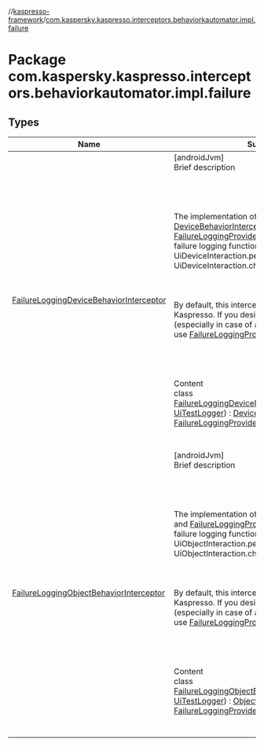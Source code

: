 //[kaspresso-framework](../index.md)/[com.kaspersky.kaspresso.interceptors.behaviorkautomator.impl.failure](index.md)



# Package com.kaspersky.kaspresso.interceptors.behaviorkautomator.impl.failure  


## Types  
  
|  Name|  Summary| 
|---|---|
| [FailureLoggingDeviceBehaviorInterceptor](-failure-logging-device-behavior-interceptor/index.md)| [androidJvm]  <br>Brief description  <br><br><br><br><br>The implementation of [DeviceBehaviorInterceptor](../com.kaspersky.kaspresso.interceptors.behaviorkautomator/-device-behavior-interceptor/index.md) and [FailureLoggingProvider](../com.kaspersky.kaspresso.failure/-failure-logging-provider/index.md) interfaces. Provides failure logging functionality for UiDeviceInteraction.perform and UiDeviceInteraction.check calls.<br><br><br><br>By default, this interceptor is not used in Kaspresso. If you desire to change result log (especially in case of an error) we recommend to use [FailureLoggingProvider](../com.kaspersky.kaspresso.failure/-failure-logging-provider/index.md) directly<br><br><br><br>  <br>Content  <br>class [FailureLoggingDeviceBehaviorInterceptor](-failure-logging-device-behavior-interceptor/index.md)(**logger**: [UiTestLogger](../com.kaspersky.kaspresso.logger/-ui-test-logger/index.md)) : [DeviceBehaviorInterceptor](../com.kaspersky.kaspresso.interceptors.behaviorkautomator/-device-behavior-interceptor/index.md), [FailureLoggingProvider](../com.kaspersky.kaspresso.failure/-failure-logging-provider/index.md)  <br><br><br>
| [FailureLoggingObjectBehaviorInterceptor](-failure-logging-object-behavior-interceptor/index.md)| [androidJvm]  <br>Brief description  <br><br><br><br><br>The implementation of [ObjectBehaviorInterceptor](../com.kaspersky.kaspresso.interceptors.behaviorkautomator/-object-behavior-interceptor/index.md) and [FailureLoggingProvider](../com.kaspersky.kaspresso.failure/-failure-logging-provider/index.md) interfaces. Provides failure logging functionality for UiObjectInteraction.perform and UiObjectInteraction.check calls.<br><br><br><br>By default, this interceptor is not used in Kaspresso. If you desire to change result log (especially in case of an error) we recommend to use [FailureLoggingProvider](../com.kaspersky.kaspresso.failure/-failure-logging-provider/index.md) directly<br><br><br><br>  <br>Content  <br>class [FailureLoggingObjectBehaviorInterceptor](-failure-logging-object-behavior-interceptor/index.md)(**logger**: [UiTestLogger](../com.kaspersky.kaspresso.logger/-ui-test-logger/index.md)) : [ObjectBehaviorInterceptor](../com.kaspersky.kaspresso.interceptors.behaviorkautomator/-object-behavior-interceptor/index.md), [FailureLoggingProvider](../com.kaspersky.kaspresso.failure/-failure-logging-provider/index.md)  <br><br><br>

